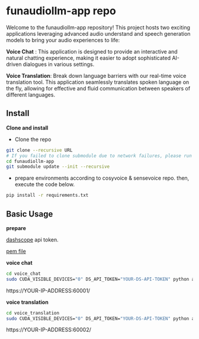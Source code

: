# funaudiollm-app repo
Welcome to the funaudiollm-app repository! This project hosts two exciting applications leveraging advanced audio understand and speech generation models to bring your audio experiences to life:

**Voice Chat** :  This application is designed to provide an interactive and natural chatting experience, making it easier to adopt sophisticated AI-driven dialogues in various settings.

**Voice Translation**: Break down language barriers with our real-time voice translation tool. This application seamlessly translates spoken language on the fly, allowing for effective and fluid communication between speakers of different languages.


## Install

**Clone and install**

- Clone the repo
``` sh
git clone --recursive URL
# If you failed to clone submodule due to network failures, please run following command until success
cd funaudiollm-app
git submodule update --init --recursive
```

- prepare environments according to cosyvoice & sensevoice repo. then, execute the code below.
``` sh
pip install -r requirements.txt
```

## Basic Usage
**prepare**


[dashscope](https://dashscope.aliyun.com/) api token.

[pem file](https://blog.csdn.net/liuchenbaidu/article/details/136722001)


**voice chat**

``` sh
cd voice_chat
sudo CUDA_VISIBLE_DEVICES="0" DS_API_TOKEN="YOUR-DS-API-TOKEN" python app.py >> ./log.txt
```
https://YOUR-IP-ADDRESS:60001/

**voice translation**

``` sh
cd voice_translation
sudo CUDA_VISIBLE_DEVICES="0" DS_API_TOKEN="YOUR-DS-API-TOKEN" python app.py >> ./log.txt
```
https://YOUR-IP-ADDRESS:60002/


